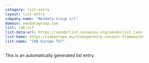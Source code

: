 ```yaml
---
category: list-entry
layout: list-entry
company-name: "Neodata Group srl"
domain: neodatagroup.com
list: iab-tcf
list-data-url: https://vendorlist.consensu.org/vendorlist.json
list-home: https://iabeurope.eu/transparency-consent-framework/
list-name: "IAB Europe TCF"
---
```


This is an automatically generated list entry.
